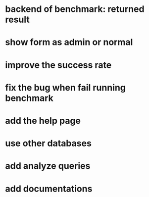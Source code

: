 # backend of benchmark: returned result
# show form as admin or normal
# improve the success rate
# fix the bug when fail running benchmark
# add the help page
# use other databases
# add analyze queries
# add documentations

